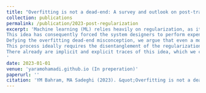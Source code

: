 ```yaml
---
title: "Overfitting is not a dead-end: A survey and outlook on post-training regularization"
collection: publications
permalink: /publication/2023-post-regularization
excerpt: 'Machine learning (ML) relies heavily on regularization, as it allows better generalization to unknown data, even with imperfect optimization procedures and datasets. There are, however, major problems with regularization that have surprisingly received little attention so far. Regularization methods traditionally __avoid__ overfitting. But when overfitting happens, they usually fail to fight it and cannot bring the machine learning model out of its adverse situation. As a result, the stage of overfitting is taught of as a dead-end in the ML community. 
This idea has consequently forced the system designers to perform expensive hyperparameter searches, retraining the model from scratch every time with new configurations. It has also led to similar complications in the ever-changing dynamic usages of static pre-trained models.
Defying the overfitting dead-end misconception, we argue that even a model that is overfitting includes useful information about the task at hand, and being able to adjust the regularization strength by using this information after the overfitting further solidifies this suggestion. 
This process ideally requires the disentanglement of the regularization process from the initial stages of the training phase and being able to apply the regularization as a post-processing step with low cost. This would allow adjusting the regularization strength of pre-trained models efficiently, which is an increasingly viable concept given the prevalent use of large neural networks today in many domains and applications. 
There already are implicit and explicit traces of this idea, which we call _Post-Regularization_, in a wide range of existing works from several domains. However, there exists no unified view of this concept. In this work, we formalize _Post-Regularization_, and provide a novel taxonomy of regularization, from the perspective of __when__ the regularization is applied with respect to the model training to help bring together the ideas that can potentially be further explored in this area. We hope that this work attracts more attention to _Post-Regularization_ and provides a foundation for future related work.
'
date: 2023-01-01
venue: 'yaramohamadi.github.io (In preperation)'
paperurl: ''
citation: 'YM Bahram, MA Sadeghi (2023). &quot;Overfitting is not a dead-end: A survey and outlook on post-training regularization&quot; <i>yaramohamadi.github.io</i>'
---
```

